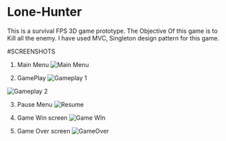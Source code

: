 # Lone-Hunter

This is a survival FPS 3D game prototype. The Objective Of this game is to Kill all the enemy. 
I have used MVC, Singleton design pattern for this game.


#SCREENSHOTS

1) Main Menu
![Main Menu](https://user-images.githubusercontent.com/96642408/177872540-e4c40432-f843-4d28-8d9f-fe5957a5d588.png)

2) GamePlay 
![Gameplay 1](https://user-images.githubusercontent.com/96642408/177872594-528c73cc-4246-4d50-8cc4-03b25e91fe12.png)

![Gameplay 2](https://user-images.githubusercontent.com/96642408/177872637-adba33de-314f-4dcc-996d-9f278f7b6c9b.png)

3) Pause Menu 
![Resume](https://user-images.githubusercontent.com/96642408/177872913-2218253d-e07d-4b4e-bf24-dbb4be29b71a.png)

4) Game Win screen
![Game WIn](https://user-images.githubusercontent.com/96642408/177873013-c271ebbe-c214-4757-9644-30e21cfbde34.png)

5) Game Over screen
![GameOver](https://user-images.githubusercontent.com/96642408/177873031-82788927-9f4d-416c-baa8-9687026db426.png)
